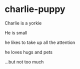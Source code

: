 # charlie-puppy


Charlie is a yorkie

He is small

he likes to take up all the attention

he loves hugs and pets

...but not too much
